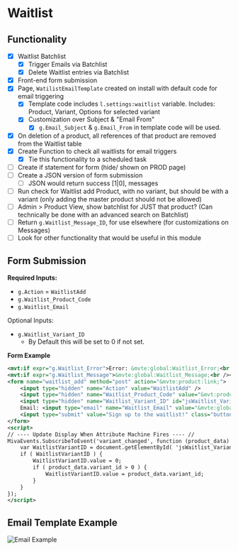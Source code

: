 # Waitlist

## Functionality
- [x] Waitlist Batchlist
	- [x] Trigger Emails via Batchlist
	- [x] Delete Waitlist entries via Batchlist
- [x] Front-end form submission
- [x] Page, `WatilistEmailTemplate` created on install with default code for email triggering
	- [x] Template code includes `l.settings:waitlist` variable. Includes: Product, Variant, Options for selected variant
	- [x] Customization over Subject & "Email From"
		- [x] `g.Email_Subject` & `g.Email_From` in template code will be used.
- [x] On deletion of a product, all references of that product are removed from the Waitlist table
- [x] Create Function to check all waitlists for email triggers
	- [x] Tie this functionality to a scheduled task
- [ ] Create if statement for form (hide/ shown on PROD page)
- [ ] Create a JSON version of form submission
	- [ ] JSON would return success [1|0], messages
- [ ] Run check for Waitlist add Product, with no variant, but should be with a variant (only adding the master product should not be allowed)
- [ ] Admin > Product View, show batchlist for JUST that product? (Can technically be done with an advanced search on Batchlist)
- [ ] Return `g.Waitlist_Message_ID`, for use elsewhere (for customizations on Messages)
- [ ] Look for other functionality that would be useful in this module

## Form Submission

**Required Inputs:**
- `g.Action` = `WaitlistAdd`
- `g.Waitlist_Product_Code`
- `g.Waitlist_Email`

Optional Inputs:
- `g.Waitlist_Variant_ID`
	- By Default this will be set to 0 if not set.

**Form Example**
```xml
<mvt:if expr="g.Waitlist_Error">Error: &mvte:global:Waitlist_Error;<br /></mvt:if>
<mvt:if expr="g.Waitlist_Message">&mvte:global:Waitlist_Message;<br /></mvt:if>
<form name="waitlist_add" method="post" action="&mvte:product:link;">
	<input type="hidden" name="Action" value="WaitlistAdd" />
	<input type="hidden" name="Waitlist_Product_Code" value="&mvt:product:code;" />
	<input type="hidden" name="Waitlist_Variant_ID" id="jsWaitlist_Variant_ID" value="&mvt:attributemachine:variant_id;" />
	Email: <input type="email" name="Waitlist_Email" value="&mvte:global:Waitlist_Email;" /><br />
	<input type="submit" value="Sign up to the waitlist!" class="button">
</form>
<script>
// ---- Update Display When Attribute Machine Fires ---- //
MivaEvents.SubscribeToEvent('variant_changed', function (product_data) {
	var WaitlistVariantID = document.getElementById( 'jsWaitlist_Variant_ID' );
	if ( WaitlistVariantID ) {
		WaitlistVariantID.value = 0;
		if ( product_data.variant_id > 0 ) {
			WaitlistVariantID.value = product_data.variant_id;
		}
	}
});
</script>
  ```
  
## Email Template Example
![Email Example](http://puu.sh/xbg14/bbb1594b13.png)
